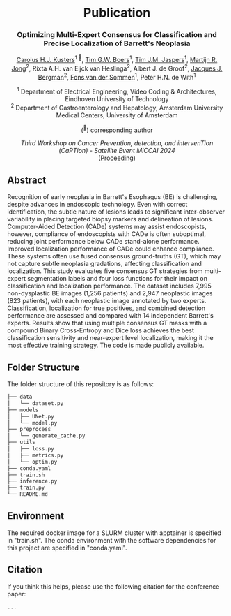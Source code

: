 <div align="center">
<h1>Publication</h1>
<h3>Optimizing Multi-Expert Consensus for Classification and Precise Localization of Barrett's Neoplasia</h3>

[Carolus H.J. Kusters](https://chjkusters.github.io/)<sup>1 :email:</sup>, [Tim G.W. Boers](https://scholar.google.nl/citations?user=_TdckGAAAAAJ&hl=nl&oi=ao)<sup>1</sup>, [Tim J.M. Jaspers](https://scholar.google.nl/citations?user=nwfiV2wAAAAJ&hl=nl&oi=ao)<sup>1</sup>, [Martijn R. Jong](https://scholar.google.nl/citations?user=QRNrL-oAAAAJ&hl=nl&oi=ao)<sup>2</sup>, Rixta A.H. van Eijck van Heslinga<sup>2</sup>, Albert J. de Groof<sup>2</sup>, [Jacques J. Bergman](https://scholar.google.nl/citations?user=4SFBE0IAAAAJ&hl=nl&oi=ao)<sup>2</sup>, [Fons van der Sommen](https://scholar.google.nl/citations?user=qFiLkCAAAAAJ&hl=nl&oi=ao)<sup>1</sup>, Peter H.N. de With<sup>1</sup>
 
<sup>1</sup>  Department of Electrical Engineering, Video Coding & Architectures, Eindhoven University of Technology <br /> <sup>2</sup>  Department of Gastroenterology and Hepatology, Amsterdam University Medical Centers, University of Amsterdam

(<sup>:email:</sup>) corresponding author

*Third Workshop on Cancer Prevention, detection, and intervenTion &#40;CaPTion&#41; - Satellite Event MICCAI 2024* <br /> ([Proceeding](...))

</div>

## Abstract
Recognition of early neoplasia in Barrett's Esophagus (BE) is challenging, despite advances in endoscopic technology. Even with correct identification, the subtle nature of lesions leads to significant inter-observer variability in placing targeted biopsy markers and delineation of lesions. Computer-Aided Detection (CADe) systems may assist endoscopists, however, compliance of endoscopists with CADe is often suboptimal, reducing joint performance below CADe stand-alone performance. Improved localization performance of CADe could enhance compliance. These systems often use fused consensus ground-truths (GT), which may not capture subtle neoplasia gradations, affecting classification and localization. This study evaluates five consensus GT strategies from multi-expert segmentation labels and four loss functions for their impact on classification and localization performance. The dataset includes 7,995 non-dysplastic BE images (1,256 patients) and 2,947 neoplastic images (823 patients), with each neoplastic image annotated by two experts. Classification, localization for true positives, and combined detection performance are assessed and compared with 14 independent Barrett's experts. Results show that using multiple consensus GT masks with a compound Binary Cross-Entropy and Dice loss achieves the best classification sensitivity and near-expert level localization, making it the most effective training strategy. The code is made publicly available.


## Folder Structure
The folder structure of this repository is as follows:

```bash
├── data
│   └── dataset.py
├── models
│   ├── UNet.py
│   └── model.py
├── preprocess
│   └── generate_cache.py
├── utils
│   ├── loss.py
│   ├── metrics.py
│   └── optim.py
├── conda.yaml
├── train.sh
├── inference.py
├── train.py
└── README.md
```
 
## Environment
The required docker image for a SLURM cluster with apptainer is specified in "train.sh".
The conda environment with the software dependencies for this project are specified in "conda.yaml".


## Citation

If you think this helps, please use the following citation for the conference paper:
```bash
...
```